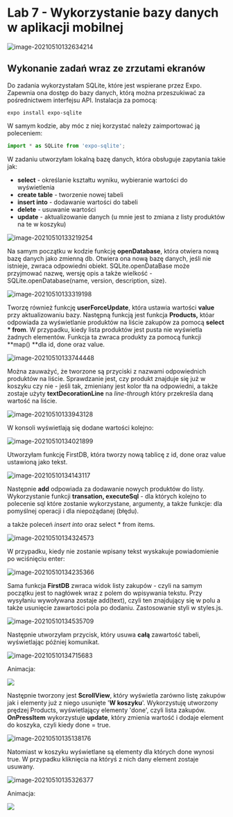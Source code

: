 # Lab 7 - Wykorzystanie bazy danych w aplikacji mobilnej

![image-20210510132634214](https://raw.githubusercontent.com/jagodalewandowska/aplikacje-mobilne-lewandowska-185ic/master/Lab7/screenshot/image-20210510132634214.png)

## Wykonanie zadań wraz ze zrzutami ekranów

Do zadania wykorzystałam SQLite, które jest wspierane przez Expo. Zapewnia ona dostęp do bazy danych, którą można przeszukiwać za pośrednictwem interfejsu API. Instalacja za pomocą:

```
expo install expo-sqlite
```

W samym kodzie, aby móc z niej korzystać należy zaimportować ją poleceniem:

```javascript
import * as SQLite from 'expo-sqlite';
```

W zadaniu utworzyłam lokalną bazę danych, która obsługuje zapytania takie jak:

- **select** - określanie kształtu wyniku, wybieranie wartości do wyświetlenia
- **create table** - tworzenie nowej tabeli
- **insert into** - dodawanie wartości do tabeli
- **delete** - usuwanie wartości
- **update** - aktualizowanie danych (u mnie jest to zmiana z listy produktów na te w koszyku)

![image-20210510133219254](https://raw.githubusercontent.com/jagodalewandowska/aplikacje-mobilne-lewandowska-185ic/master/Lab7/screenshot/image-20210510133119310.png)

Na samym początku w kodzie funkcję **openDatabase**, która otwiera nową bazę danych jako zmienną db. Otwiera ona nową bazę danych, jeśli nie istnieje, zwraca odpowiedni obiekt. SQLite.openDataBase może przyjmować nazwę, wersję opis a także wielkość - SQLite.openDatabase(name, version, description, size).

![image-20210510133319198](https://raw.githubusercontent.com/jagodalewandowska/aplikacje-mobilne-lewandowska-185ic/master/Lab7/screenshot/image-20210510133319198.png)

Tworzę również funkcję **userForceUpdate**, która ustawia wartości **value** przy aktualizowaniu bazy. Następną funkcją jest funkcja **Products,** któar odpowiada za wyświetlanie produktów na liście zakupów za pomocą **select * from**. W przypadku, kiedy lista produktów jest pusta nie wyświetla żadnych elementów. Funkcja ta zwraca produkty za pomocą funkcji **map() **dla id, done oraz value. 

![image-20210510133744448](https://raw.githubusercontent.com/jagodalewandowska/aplikacje-mobilne-lewandowska-185ic/master/Lab7/screenshot/image-20210510133744448.png)

Można zauważyć, że tworzone są przyciski z nazwami odpowiednich produktów na liście. Sprawdzanie jest, czy produkt znajduje się już w koszyku czy nie - jeśli tak, zmieniany jest kolor tła na odpowiedni, a także zostaje użyty **textDecorationLine** na *line-through* który przekreśla daną wartość na liście.

![image-20210510133943128](https://raw.githubusercontent.com/jagodalewandowska/aplikacje-mobilne-lewandowska-185ic/master/Lab7/screenshot/image-20210510133943128.png)

W konsoli wyświetlają się dodane wartości kolejno:

![image-20210510134021899](https://raw.githubusercontent.com/jagodalewandowska/aplikacje-mobilne-lewandowska-185ic/master/Lab7/screenshot/image-20210510134021899.png)

Utworzyłam funkcję FirstDB, która tworzy nową tablicę z id, done oraz value ustawioną jako tekst.

![image-20210510134143117](https://raw.githubusercontent.com/jagodalewandowska/aplikacje-mobilne-lewandowska-185ic/master/Lab7/screenshot/image-20210510134143117.png)

Następnie **add** odpowiada za dodawanie nowych produktów do listy.  Wykorzystanie funkcji **transation, executeSql** - dla których kolejno to polecenie sql które zostanie wykorzystane, argumenty, a także funkcje: dla pomyślnej operacji i dla niepożądanej (błędu).

 a także poleceń *insert into* oraz select * from items.

![image-20210510134324573](https://raw.githubusercontent.com/jagodalewandowska/aplikacje-mobilne-lewandowska-185ic/master/Lab7/screenshot/image-20210510134324573.png)

W przypadku, kiedy nie zostanie wpisany tekst wyskakuje powiadomienie po wciśnięciu enter:

![image-20210510134235366](https://raw.githubusercontent.com/jagodalewandowska/aplikacje-mobilne-lewandowska-185ic/master/Lab7/screenshot/image-20210510134235366.png)

Sama funkcja **FirstDB** zwraca widok listy zakupów - czyli na samym początku jest to nagłówek wraz z polem do wpisywania tekstu. Przy wysyłaniu wywoływana zostaje add(text), czyli ten znajdujący się w polu a także usunięcie zawartości pola po dodaniu. Zastosowanie styli w styles.js.

![image-20210510134535709](https://raw.githubusercontent.com/jagodalewandowska/aplikacje-mobilne-lewandowska-185ic/master/Lab7/screenshot/image-20210510134535709.png)

Następnie utworzyłam przycisk, który usuwa **całą** zawartość tabeli, wyświetlając później komunikat. 

![image-20210510134715683](https://raw.githubusercontent.com/jagodalewandowska/aplikacje-mobilne-lewandowska-185ic/master/Lab7/screenshot/image-20210510134715683.png)

Animacja:

![](https://github.com/jagodalewandowska/aplikacje-mobilne-lewandowska-185ic/blob/master/Lab7/screenshot/deleteall.gif?raw=true)

Następnie tworzony jest **ScrollView**, który wyświetla zarówno listę zakupów jak i elementy już z niego usunięte '**W koszyku**'. Wykorzystuję utworzony prędzej Products, wyświetlający elementy 'done', czyli lista zakupów. **OnPressItem** wykorzystuje **update**, który zmienia wartość i dodaje element do koszyka, czyli kiedy done = true.

![image-20210510135138176](https://raw.githubusercontent.com/jagodalewandowska/aplikacje-mobilne-lewandowska-185ic/master/Lab7/screenshot/image-20210510135138176.png)

Natomiast w koszyku wyświetlane są elementy dla których done wynosi true. W przypadku kliknięcia na któryś z nich dany element zostaje usuwany.

![image-20210510135326377](https://raw.githubusercontent.com/jagodalewandowska/aplikacje-mobilne-lewandowska-185ic/master/Lab7/screenshot/image-20210510135326377.png)

Animacja:

![](https://raw.githubusercontent.com/jagodalewandowska/aplikacje-mobilne-lewandowska-185ic/master/Lab7/screenshot/deleteone.gif)
